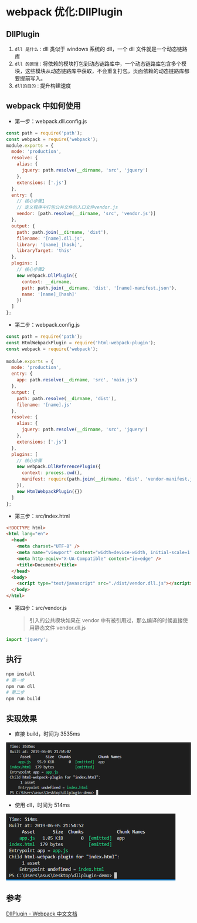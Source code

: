 # webpack 优化:DllPlugin

## DllPlugin

1. `dll 是什么：`dll 类似于 windows 系统的 dll，一个 dll 文件就是一个动态链路库
2. `dll 的原理：`将依赖的模块打包到动态链路库中，一个动态链路库包含多个模块，这些模块从动态链路库中获取，不会重复打包，页面依赖的动态链路库都要提前写入。
3. `dll的目的：`提升构建速度

## webpack 中如何使用

- 第一步：webpack.dll.config.js

```js
const path = require('path');
const webpack = require('webpack');
module.exports = {
  mode: 'production',
  resolve: {
    alias: {
      jquery: path.resolve(__dirname, 'src', 'jquery')
    },
    extensions: ['.js']
  },
  entry: {
    // 核心步骤1
    // 定义程序中打包公共文件的入口文件vendor.js
    vendor: [path.resolve(__dirname, 'src', 'vendor.js')]
  },
  output: {
    path: path.join(__dirname, 'dist'),
    filename: '[name].dll.js',
    library: '[name]_[hash]',
    libraryTarget: 'this'
  },
  plugins: [
    // 核心步骤2
    new webpack.DllPlugin({
      context: __dirname,
      path: path.join(__dirname, 'dist', '[name]-manifest.json'),
      name: '[name]_[hash]'
    })
  ]
};
```

- 第二步：webpack.config.js

```js
const path = require('path');
const HtmlWebpackPlugin = require('html-webpack-plugin');
const webpack = require('webpack');

module.exports = {
  mode: 'production',
  entry: {
    app: path.resolve(__dirname, 'src', 'main.js')
  },
  output: {
    path: path.resolve(__dirname, 'dist'),
    filename: '[name].js'
  },
  resolve: {
    alias: {
      jquery: path.resolve(__dirname, 'src', 'jquery')
    },
    extensions: ['.js']
  },
  plugins: [
    // 核心步骤
    new webpack.DllReferencePlugin({
      context: process.cwd(),
      manifest: require(path.join(__dirname, 'dist', 'vendor-manifest.json'))
    }),
    new HtmlWebpackPlugin({})
  ]
};
```

- 第三步：src/index.html

```html
<!DOCTYPE html>
<html lang="en">
  <head>
    <meta charset="UTF-8" />
    <meta name="viewport" content="width=device-width, initial-scale=1.0" />
    <meta http-equiv="X-UA-Compatible" content="ie=edge" />
    <title>Document</title>
  </head>
  <body>
    <script type="text/javascript" src="./dist/vendor.dll.js"></script>
  </body>
</html>
```

- 第四步：src/vendor.js
  > 引入的公共模块如果在 vendor 中有被引用过，那么编译的时候直接使用静态文件 vendor.dll.js

```js
import 'jquery';
```

## 执行

```bash
npm install
# 第一步
npm run dll
# 第二步
npm run build
```

## 实现效果

- 直接 build，时间为 3535ms

![1](./screenshot/before.png)

- 使用 dll，时间为 514ms

![1](./screenshot/after.png)

## 参考

[DllPlugin - Webpack 中文文档](https://webpack.docschina.org/plugins/dll-plugin/)
